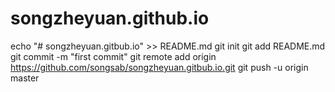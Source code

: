 # songzheyuan.github.io
echo "# songzheyuan.gitbub.io" >> README.md
git init
git add README.md
git commit -m "first commit"
git remote add origin https://github.com/songsab/songzheyuan.gitbub.io.git
git push -u origin master
